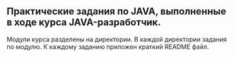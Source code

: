 ## Практические задания по JAVA, выполненные в ходе курса JAVA-разработчик.
Модули курса разделены на директории. В каждой директории задания по модулю. К каждому заданию приложен краткий README файл.

